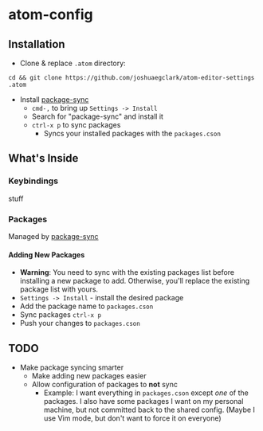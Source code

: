 atom-config
===========
## Installation

* Clone & replace `.atom` directory:

`cd && git clone https://github.com/joshuaegclark/atom-editor-settings .atom`

* Install [package-sync](https://atom.io/packages/package-sync)
  * `cmd-,` to bring up `Settings -> Install`
  * Search for "package-sync" and install it
  * `ctrl-x p` to sync packages
    * Syncs your installed packages with the `packages.cson`


## What's Inside
### Keybindings

stuff

### Packages

 Managed by [package-sync](https://atom.io/packages/package-sync)

#### Adding New Packages

* __Warning__: You need to sync with the existing packages list before installing a new package to add. Otherwise, you'll replace the existing package list with yours.
* `Settings -> Install` - install the desired package
* Add the package name to `packages.cson`
* Sync packages `ctrl-x p`
* Push your changes to `packages.cson`

## TODO
* Make package syncing smarter
  * Make adding new packages easier
  * Allow configuration of packages to __not__ sync
    * Example: I want everything in `packages.cson` except _one_ of the packages. I also have some packages I want on my personal machine, but not committed back to the shared config. (Maybe I use Vim mode, but don't want to force it on everyone)
